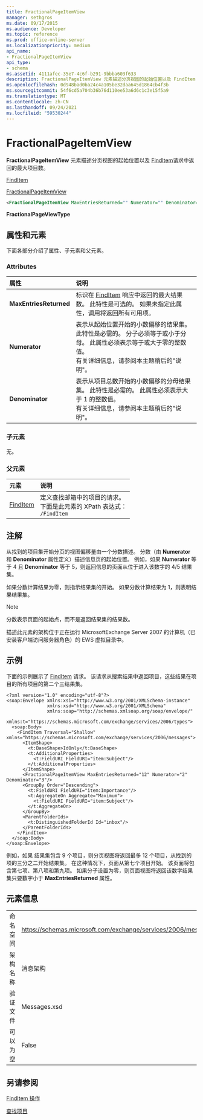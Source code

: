 ```yaml
---
title: FractionalPageItemView
manager: sethgros
ms.date: 09/17/2015
ms.audience: Developer
ms.topic: reference
ms.prod: office-online-server
ms.localizationpriority: medium
api_name:
- FractionalPageItemView
api_type:
- schema
ms.assetid: 4111afec-35e7-4c6f-b291-9bbba603f633
description: FractionalPageItemView 元素描述分页视图的起始位置以及 FindItem 请求中返回的最大项目数。
ms.openlocfilehash: 0d948bad0ba24c4a105be32daa645d1864cb4f3b
ms.sourcegitcommit: 54f6cd5a704b36b76d110ee53a6d6c1c3e15f5a9
ms.translationtype: MT
ms.contentlocale: zh-CN
ms.lasthandoff: 09/24/2021
ms.locfileid: "59530244"
---
```

# <a name="fractionalpageitemview"></a>FractionalPageItemView

**FractionalPageItemView** 元素描述分页视图的起始位置以及 [FindItem](finditem.md)请求中返回的最大项目数。 
  
[FindItem](finditem.md)
  
[FractionalPageItemView](fractionalpageitemview.md)
  
```xml
<FractionalPageItemView MaxEntriesReturned="" Numerator="" Denominator=""/>
```

 **FractionalPageViewType**
## <a name="attributes-and-elements"></a>属性和元素

下面各部分介绍了属性、子元素和父元素。
  
### <a name="attributes"></a>Attributes

|**属性**|**说明**|
|:-----|:-----|
|**MaxEntriesReturned** <br/> |标识在 [FindItem](finditem.md) 响应中返回的最大结果数。 此特性是可选的。 如果未指定此属性，调用将返回所有可用项。  <br/> |
|**Numerator** <br/> |表示从起始位置开始的小数偏移的结果集。 此特性是必需的。 分子必须等于或小于分母。 此属性必须表示等于或大于零的整数值。  <br/> 有关详细信息，请参阅本主题稍后的"说明"。  <br/> |
|**Denominator** <br/> |表示从项目总数开始的小数偏移的分母结果集。 此特性是必需的。 此属性必须表示大于 1 的整数值。  <br/> 有关详细信息，请参阅本主题稍后的"说明"。  <br/> |
   
### <a name="child-elements"></a>子元素

无。
  
### <a name="parent-elements"></a>父元素

|**元素**|**说明**|
|:-----|:-----|
|[FindItem](finditem.md) <br/> |定义查找邮箱中的项目的请求。  <br/> 下面是此元素的 XPath 表达式：   <br/>  `/FindItem` <br/> |
   
## <a name="remarks"></a>注解

从找到的项目集开始分页的视图偏移量由一个分数描述。 分数（由 **Numerator** 和 **Denominator** 属性定义）描述信息页的起始位置。 例如，如果 **Numerator** 等于 4 且 **Denominator** 等于 5，则返回信息的页面从位于进入该数字的 4/5 结果集。 
  
如果分数计算结果为零，则指示结果集的开始。 如果分数计算结果为 1，则表明结果结果集。
  
> [!NOTE]
> 分数表示页面的起始点，而不是返回结果集的结果数。 
  
描述此元素的架构位于正在运行 MicrosoftExchange Server 2007 的计算机（已安装客户端访问服务器角色）的 EWS 虚拟目录中。
  
## <a name="example"></a>示例

下面的示例展示了 [FindItem](finditem.md) 请求。 该请求从搜索结果中返回项目，这些结果在项目的所有项目的第二个三结果集。 
  
```
<?xml version="1.0" encoding="utf-8"?>
<soap:Envelope xmlns:xsi="http://www.w3.org/2001/XMLSchema-instance"
               xmlns:xsd="http://www.w3.org/2001/XMLSchema"
               xmlns:soap="http://schemas.xmlsoap.org/soap/envelope/"
               xmlns:t="https://schemas.microsoft.com/exchange/services/2006/types">
  <soap:Body>
    <FindItem Traversal="Shallow" xmlns="https://schemas.microsoft.com/exchange/services/2006/messages">
      <ItemShape>
        <t:BaseShape>IdOnly</t:BaseShape>
        <t:AdditionalProperties>
          <t:FieldURI FieldURI="item:Subject"/>
        </t:AdditionalProperties>
      </ItemShape>
      <FractionalPageItemView MaxEntriesReturned="12" Numerator="2" Denominator="3"/>
      <GroupBy Order="Descending">
        <t:FieldURI FieldURI="item:Importance"/>
        <t:AggregateOn Aggregate="Maximum">
          <t:FieldURI FieldURI="item:Subject"/>
        </t:AggregateOn>
      </GroupBy>
      <ParentFolderIds>
        <t:DistinguishedFolderId Id="inbox"/>
      </ParentFolderIds>
    </FindItem>
  </soap:Body>
</soap:Envelope>
```

例如，如果 结果集包含 9 个项目，则分页视图将返回最多 12 个项目，从找到的项的三分之二开始结果集。 在这种情况下，页面从第七个项目开始。 该页面将包含第七项、第八项和第九项。 如果分子设置为零，则页面视图将返回该数字结果集只要数字小于 **MaxEntriesReturned** 属性。 
  
## <a name="element-information"></a>元素信息

|||
|:-----|:-----|
|命名空间  <br/> |https://schemas.microsoft.com/exchange/services/2006/messages  <br/> |
|架构名称  <br/> |消息架构  <br/> |
|验证文件  <br/> |Messages.xsd  <br/> |
|可以为空  <br/> |False  <br/> |
   
## <a name="see-also"></a>另请参阅



[FindItem 操作](finditem-operation.md)


[查找项目](https://msdn.microsoft.com/library/63af1f9c-464b-4fca-9ae3-3d60f24ca93c%28Office.15%29.aspx)


